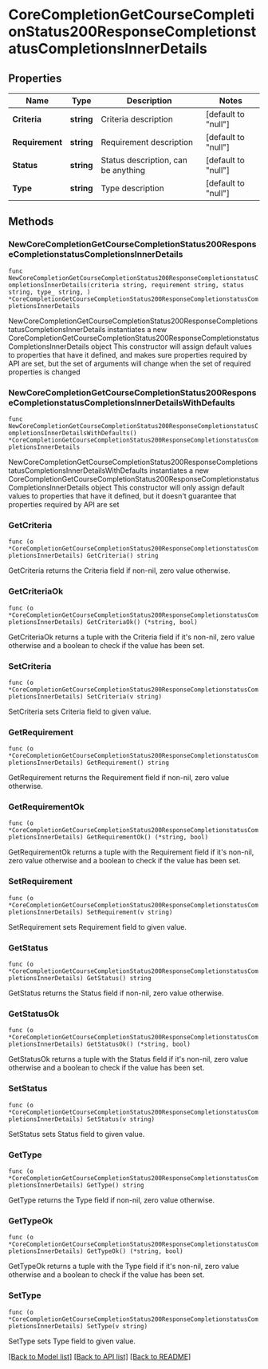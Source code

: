# CoreCompletionGetCourseCompletionStatus200ResponseCompletionstatusCompletionsInnerDetails

## Properties

Name | Type | Description | Notes
------------ | ------------- | ------------- | -------------
**Criteria** | **string** | Criteria description | [default to "null"]
**Requirement** | **string** | Requirement description | [default to "null"]
**Status** | **string** | Status description, can be anything | [default to "null"]
**Type** | **string** | Type description | [default to "null"]

## Methods

### NewCoreCompletionGetCourseCompletionStatus200ResponseCompletionstatusCompletionsInnerDetails

`func NewCoreCompletionGetCourseCompletionStatus200ResponseCompletionstatusCompletionsInnerDetails(criteria string, requirement string, status string, type_ string, ) *CoreCompletionGetCourseCompletionStatus200ResponseCompletionstatusCompletionsInnerDetails`

NewCoreCompletionGetCourseCompletionStatus200ResponseCompletionstatusCompletionsInnerDetails instantiates a new CoreCompletionGetCourseCompletionStatus200ResponseCompletionstatusCompletionsInnerDetails object
This constructor will assign default values to properties that have it defined,
and makes sure properties required by API are set, but the set of arguments
will change when the set of required properties is changed

### NewCoreCompletionGetCourseCompletionStatus200ResponseCompletionstatusCompletionsInnerDetailsWithDefaults

`func NewCoreCompletionGetCourseCompletionStatus200ResponseCompletionstatusCompletionsInnerDetailsWithDefaults() *CoreCompletionGetCourseCompletionStatus200ResponseCompletionstatusCompletionsInnerDetails`

NewCoreCompletionGetCourseCompletionStatus200ResponseCompletionstatusCompletionsInnerDetailsWithDefaults instantiates a new CoreCompletionGetCourseCompletionStatus200ResponseCompletionstatusCompletionsInnerDetails object
This constructor will only assign default values to properties that have it defined,
but it doesn't guarantee that properties required by API are set

### GetCriteria

`func (o *CoreCompletionGetCourseCompletionStatus200ResponseCompletionstatusCompletionsInnerDetails) GetCriteria() string`

GetCriteria returns the Criteria field if non-nil, zero value otherwise.

### GetCriteriaOk

`func (o *CoreCompletionGetCourseCompletionStatus200ResponseCompletionstatusCompletionsInnerDetails) GetCriteriaOk() (*string, bool)`

GetCriteriaOk returns a tuple with the Criteria field if it's non-nil, zero value otherwise
and a boolean to check if the value has been set.

### SetCriteria

`func (o *CoreCompletionGetCourseCompletionStatus200ResponseCompletionstatusCompletionsInnerDetails) SetCriteria(v string)`

SetCriteria sets Criteria field to given value.


### GetRequirement

`func (o *CoreCompletionGetCourseCompletionStatus200ResponseCompletionstatusCompletionsInnerDetails) GetRequirement() string`

GetRequirement returns the Requirement field if non-nil, zero value otherwise.

### GetRequirementOk

`func (o *CoreCompletionGetCourseCompletionStatus200ResponseCompletionstatusCompletionsInnerDetails) GetRequirementOk() (*string, bool)`

GetRequirementOk returns a tuple with the Requirement field if it's non-nil, zero value otherwise
and a boolean to check if the value has been set.

### SetRequirement

`func (o *CoreCompletionGetCourseCompletionStatus200ResponseCompletionstatusCompletionsInnerDetails) SetRequirement(v string)`

SetRequirement sets Requirement field to given value.


### GetStatus

`func (o *CoreCompletionGetCourseCompletionStatus200ResponseCompletionstatusCompletionsInnerDetails) GetStatus() string`

GetStatus returns the Status field if non-nil, zero value otherwise.

### GetStatusOk

`func (o *CoreCompletionGetCourseCompletionStatus200ResponseCompletionstatusCompletionsInnerDetails) GetStatusOk() (*string, bool)`

GetStatusOk returns a tuple with the Status field if it's non-nil, zero value otherwise
and a boolean to check if the value has been set.

### SetStatus

`func (o *CoreCompletionGetCourseCompletionStatus200ResponseCompletionstatusCompletionsInnerDetails) SetStatus(v string)`

SetStatus sets Status field to given value.


### GetType

`func (o *CoreCompletionGetCourseCompletionStatus200ResponseCompletionstatusCompletionsInnerDetails) GetType() string`

GetType returns the Type field if non-nil, zero value otherwise.

### GetTypeOk

`func (o *CoreCompletionGetCourseCompletionStatus200ResponseCompletionstatusCompletionsInnerDetails) GetTypeOk() (*string, bool)`

GetTypeOk returns a tuple with the Type field if it's non-nil, zero value otherwise
and a boolean to check if the value has been set.

### SetType

`func (o *CoreCompletionGetCourseCompletionStatus200ResponseCompletionstatusCompletionsInnerDetails) SetType(v string)`

SetType sets Type field to given value.



[[Back to Model list]](../README.md#documentation-for-models) [[Back to API list]](../README.md#documentation-for-api-endpoints) [[Back to README]](../README.md)



